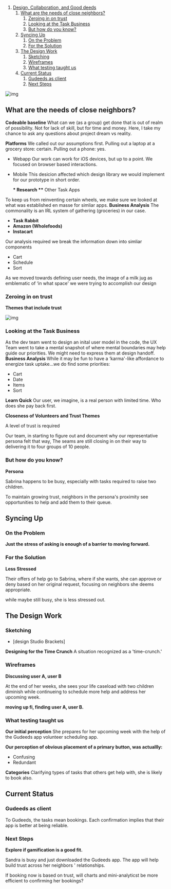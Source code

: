 
1.  [Design, Collaboration, and Good deeds](#orgb7704f4)
    1.  [What are the needs of close neighbors?](#org491a984)
        1.  [Zeroing in on trust](#orgdb94b73)
        2.  [Looking at the Task Business](#orgca716ed)
        3.  [But how do you know?](#org4306c8f)
    2.  [Syncing Up](#orge736804)
        1.  [On the Problem](#orgd87e5e8)
        2.  [For the Solution](#org7a379ed)
    3.  [The Design Work](#orgfd52e6c)
        1.  [Sketching](#org47543b5)
        2.  [Wireframes](#org227007d)
        3.  [What testing taught us](#org8786e07)
    4.  [Current Status](#org8bff191)
        1.  [Gudeeds as client](#org508cc3f)
        2.  [Next Steps](#org6eaea12)


<a id="orgb7704f4"></a>

![img](https://paper-attachments.dropbox.com/s_939A39C54BE532AA128503EB46A60918FB25F0AE543B578BF78BB58E8F771B97_1626116205850_Prox+Peek+2021-07-12+13-54.gif)


<a id="org491a984"></a>

## What are the needs of close neighbors?

**Codeable baseline** What can we (as a group) get done that is out of
realm of possibility. Not for lack of skill, but for time and money.
Here, I take my chance to ask any questions about project dream vs
reality.

**Platforms** We called out our assumptions first. Pulling out a laptop at
a grocery store: certain. Pulling out a phone: yes.

-   Webapp Our work can work for iOS devices, but up to a point. We
    focused on browser based interactions.

-   Mobile This desicion affected which design library we would implement
    for our prototype in short order.
    
    **\* Research
    \*\*** Other Task Apps

To keep us from reinventing certain wheels, we make sure we looked at
what was established en masse for simliar apps. **Business Analysis** The
commonality is an IRL system of gathering (groceries) in our case.

-   **Task Rabbit**
-   **Amazon (Wholefoods)**
-   **Instacart**

Our analysis required we break the information down into simliar
components

-   Cart
-   Schedule
-   Sort

As we moved towards defining user needs, the image of a milk jug as
emblematic of ‘in what space' we were trying to accomplish our design


<a id="orgdb94b73"></a>

### Zeroing in on trust

**Themes that include trust**

![img](https://paper-attachments.dropbox.com/s_939A39C54BE532AA128503EB46A60918FB25F0AE543B578BF78BB58E8F771B97_1626047441287_2021-07-11+18.47.58.gif)


<a id="orgca716ed"></a>

### Looking at the Task Business

As the dev team went to design an inital user model in the code, the UX
Team went to take a mental snapshot of where mental boundaries may help
guide our priorities. We might need to express them at design handoff.  
**Business Analysis** While it may be fun to have a ‘karma'-like
affordance to energize task uptake&#x2026;we do find some priorities:

-   Cart
-   Date
-   Items
-   Sort

**Learn Quick** Our user, we imagine, is a real person with limited time.
Who does she pay back first.

**Closeness of Volunteers and Trust Themes**

A level of trust is required

Our team, in starting to figure out and document why our representative
persona felt that way, The seams are still closing in on their way to
delivering it to four groups of 10 people.


<a id="org4306c8f"></a>

### But how do you know?

**Persona**

Sabrina happens to be busy, especially with tasks required to raise two
children.

To maintain growing trust, neighbors in the persona's proximity see
opportunities to help and add them to their queue.


<a id="orge736804"></a>

## Syncing Up


<a id="orgd87e5e8"></a>

### On the Problem

**Just the stress of asking is enough of a barrier to moving forward.**


<a id="org7a379ed"></a>

### For the Solution

**Less Stressed**

Their offers of help go to Sabrina, where if she wants, she can approve
or deny based on her original request, focusing on neighbors she deems
appropriate.

while maybe still busy, she is less stressed out.


<a id="orgfd52e6c"></a>

## The Design Work


<a id="org47543b5"></a>

### Sketching

-   [design Studio Brackets]

**Designing for the Time Crunch** A situation recognized as a
'time-crunch.'


<a id="org227007d"></a>

### Wireframes

**Discussing user A, user B**

At the end of her weeks, she sees your life caseload with two children
diminish while continueing to schedule more help and address her
upcoming week.

**moving up fi, finding user A, user B.**


<a id="org8786e07"></a>

### What testing taught us

**Our initial perception** She prepares for her upcoming week with the
help of the Gudeeds app volunteer scheduling app.

**Our perception of obvious placement of a primary button, was
actuallly:**

-   Confusing
-   Redundant

**Categories** Clarifying types of tasks that others get help with, she is
likely to book also.


<a id="org8bff191"></a>

## Current Status


<a id="org508cc3f"></a>

### Gudeeds as client

To Gudeeds, the tasks mean bookings. Each confirmation implies that
their app is better at being reliable.


<a id="org6eaea12"></a>

### Next Steps

**Explore if gamification is a good fit.**

Sandra is busy and just downloaded the Gudeeds app. The app will help
build trust across her neighbors ' relationships.

If booking now is based on trust, will charts and mini-analyticst be
more efficient to confirming her bookings?

